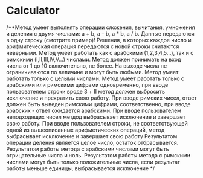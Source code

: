 # Calculator
/**Метод умеет выполнять операции сложения, вычитания, умножения и деления с двумя числами: a + b, a - b, a * b, a / b. Данные передаются в одну строку (смотрите пример)! Решения, в которых каждое число и арифмитеческая операция передаются с новой строки считаются неверными.
 Метод умеет работать как с арабскими (1,2,3,4,5…), так и с римскими (I,II,III,IV,V…) числами.
 Метод должен принимать на вход числа от 1 до 10 включительно, не более. На выходе числа не ограничиваются по величине и могут быть любыми.
 Метод умеет работать только с целыми числами.
 Метод умеет работать только с арабскими или римскими цифрами одновременно, при вводе пользователем строки вроде 3 + II метод должен выбросить исключение и прекратить свою работу.
 При вводе римских чисел, ответ должен быть выведен римскими цифрами, соответственно, при вводе арабских - ответ ожидается арабскими.
 При вводе пользователем неподходящих чисел метдод выбрасывает исключение и завершает свою работу.
 При вводе пользователем строки, не соответствующей одной из вышеописанных арифметических операций, метод выбрасывает исключение и завершает свою работу
 Результатом операции деления является целое число, остаток отбрасывается.
 Результатом работы метода с арабскими числами могут быть отрицательные числа и ноль. Результатом работы метода с римскими числами могут быть только положительные числа, если результат работы меньше единицы, выбрасывается исключение
 */
